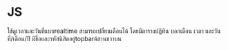 # JS
ใช้ดูเวลาและวันที่แบบrealtime สามารถเปลี่ยนเดือนได้
โดยมีตารางปฏิทิน บอกเดือน เวลา และวันที่/เดือน/ปี
มีชื่อและรหัสนิสิตอยู่topbarด้สานขวาบน
